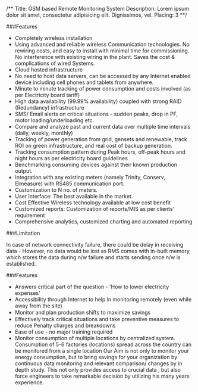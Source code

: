 /**
Title: GSM based Remote Monitoring System
Description: Lorem ipsum dolor sit amet, consectetur adipisicing elit. Dignissimos, vel.
Placing: 3
**/

###Features

- Completely wireless installation
- Using advanced and reliable wireless Communication technologies. No rewiring costs, and easy to install with minimal time for commissioning. No interference with existing wiring in the plant. Saves the cost & complications of wired Systems. 
- Cloud hosted infrastructure 
- No need to host data servers, can be accessed by any Internet enabled device including cell phones and tablets from anywhere.
- Minute to minute tracking of power consumption and costs involved (as per Electricity board tariff)
- High data availability (99.99% availability) coupled with strong RAID (Redundancy) infrastructure
- SMS/ Email alerts on critical situations - sudden peaks, drop in PF, motor loading/underloading etc. 
- Compare and analyze past and current data over multiple time intervals (daily, weekly, monthly)
- Tracking of power generation from grid, gensets and renewable, track ROI on green infrastructure, and real cost of backup generation. 
- Tracking consumption pattern during Peak hours, off-peak hours and night hours as per electricity board guidelines
- Benchmarking consuming devices against their known production output.
- Integration with any existing meters (namely Trinity, Conserv, Elmeasure) with RS485 communication port. 
- Customization to N no. of meters.
- User Interface: The best available in the market.
- Cost Effective Wireless technology available at low cost benefit 
- Customized reports: Customization of reports/MIS as per clients' requirement
- Comprehensive analytics, customized charting and automated reporting 
  
###Limitation

In case of network connectivity failure, there could be delay in receiving data - However, no data would be lost as RMS comes with in-built memory, which stores the data during n/w failure and starts sending once n/w is established.

###Features

- Answers critical part of the question - 'How to lower electricity expenses'
- Accessibility through Internet to help in monitoring remotely (even while away from the site)
- Monitor and plan production shiﬅs to maximize savings
- Effectively track critical situations and take preventive measures to reduce Penalty charges and breakdowns
- Ease of use - no major training required
- Monitor consumption of multiple locations by centralized system. Consumption of 5-6 factories (locations) spread across the country can be monitored from a single location Our Aim is not only to monitor your energy consumption, but to bring savings for your organization by continuous data monitoring and relevant comparison/ changes by in depth study. This not only provides access to crucial data , but also force engineers to take remarkable decision by utilizing his many years experience.
